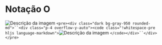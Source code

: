 # Notação O


![Descrição da imagem](url_da_imagem "Grafico")
`<pre><div class="dark bg-gray-950 rounded-md">``<div class="p-4 overflow-y-auto"><code class="!whitespace-pre hljs language-markdown">`![Descrição da imagem](url_da_imagem)
`</code></div>``</div></pre>`
